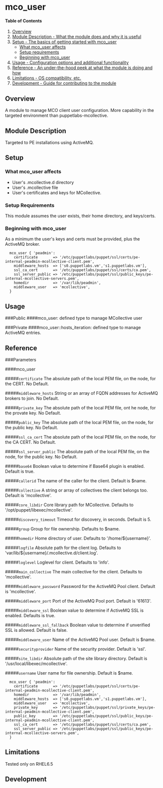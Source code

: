 # mco_user

#### Table of Contents

1. [Overview](#overview)
2. [Module Description - What the module does and why it is useful](#module-description)
3. [Setup - The basics of getting started with mco_user](#setup)
    * [What mco_user affects](#what-mco_users-affects)
    * [Setup requirements](#setup-requirements)
    * [Beginning with mco_user](#beginning-with-mco_users)
4. [Usage - Configuration options and additional functionality](#usage)
5. [Reference - An under-the-hood peek at what the module is doing and how](#reference)
5. [Limitations - OS compatibility, etc.](#limitations)
6. [Development - Guide for contributing to the module](#development)

## Overview

A module to manage MCO client user configuration.
More capability in the targeted environment than puppetlabs-mcollective.

## Module Description

Targeted to PE installations using ActiveMQ.

## Setup

### What mco_user affects

* User's .mcollective.d directory
* User's .mcollective file
* User's certificates and keys for MCollective.


### Setup Requirements

This module assumes the user exists, their home directory, and keys/certs.

### Beginning with mco_user

As a minimum the user's keys and certs must be provided, plus the ActiveMQ broker.
```puppet
  mco_user { 'peadmin':
    certificate       => '/etc/puppetlabs/puppet/ssl/certs/pe-internal-peadmin-mcollective-client.pem',
    middleware_hosts  => ['s0.puppetlabs.vm','s1.puppetlabs.vm'],
    ssl_ca_cert       => '/etc/puppetlabs/puppet/ssl/certs/ca.pem',
    ssl_server_public => '/etc/puppetlabs/puppet/ssl/public_keys/pe-internal-mcollective-servers.pem',
    homedir           => '/var/lib/peadmin',
    middleware_user   => 'mcollective',
  }
```

## Usage

###Public
####mco_user: defined type to manage MCollective user

###Private
####mco_user::hosts_iteration: defined type to manage ActiveMQ entries.

## Reference

###Parameters

####mco_user

#####`certificate`
The absolute path of the local PEM file, on the node, for the CERT.
No Default.

#####`middleware_hosts`
String or an array of FQDN addresses for ActiveMQ brokers to join.
No Default.

#####`private_key`
The absolute path of the local PEM file, ont he node, for the provate key.
No Default.

#####`public_key`
The absolute path of the local PEM file, on the node, for the public key.
No Default.

#####`ssl_ca_cert`
The absolute path of the local PEM file, on the node, for the CA CERT.
No Default.

#####`ssl_server_public`
The absolute path of the local PEM file, on the node, for the public key.
No Default.

#####`base64`
Boolean value to determine if Base64 plugin is enabled.
Default is true.

#####`callerid`
The name of the caller for the client.
Default is $name.

#####`collective`
A string or array of collectives the client belongs too.
Default is 'mcollective'.

#####`core_libdir`
Core library path for MCollective.
Defaults to '/opt/puppet/libexec/mcollective'.

#####`discovery_timeout`
Timeout for discovery, in seconds.
Default is 5.

#####`group`
Group for file ownership.
Defaults to $name.

#####`homedir`
Home directory of user.
Defaults to '/home/${username}'.

#####`logfile`
Absolute path for the client log.
Defaults to 'var/lib/${username}/.mcollective.d/client.log'.

#####`loglevel`
Loglevel for client.
Defaults to 'info'.

#####`main_collective`
The main collective for the client.
Defaults to 'mcollective'.

#####`middleware_password`
Password for the ActiveMQ Pool client.
Default is 'mcollective'.

#####`middleware_port`
Port of the ActiveMQ Pool port.
Default is '61613'.

#####`middleware_ssl`
Boolean value to determine if ActiveMQ SSL is enabled.
Defaults is true.

#####`middleware_ssl_fallback`
Boolean value to determine if unverified SSL is allowed.
Default is false.

#####`middleware_user`
Name of the ActiveMQ Pool user.
Default is $name.

#####`securityprovider`
Name of the security provider.
Default is 'ssl'.

#####`site_libdir`
Absolute path of the site library directory.
Default is '/usr/local/libexec/mcollective'.

#####`username`
User name for file ownership.
Default is $name.

```puppet
  mco_user { 'peadmin':
    certificate       => '/etc/puppetlabs/puppet/ssl/certs/pe-internal-peadmin-mcollective-client.pem',
    homedir           => '/var/lib/peadmin',
    middleware_hosts  => ['s0.puppetlabs.vm','s1.puppetlabs.vm'],
    middleware_user   => 'mcollective',
    private_key       => '/etc/puppetlabs/puppet/ssl/private_keys/pe-internal-peadmin-mcollective-client.pem',
    public_key        => '/etc/puppetlabs/puppet/ssl/public_keys/pe-internal-peadmin-mcollective-client.pem',
    ssl_ca_cert       => '/etc/puppetlabs/puppet/ssl/certs/ca.pem',
    ssl_server_public => '/etc/puppetlabs/puppet/ssl/public_keys/pe-internal-mcollective-servers.pem',
  }
```

## Limitations

Tested only on RHEL6.5

## Development


